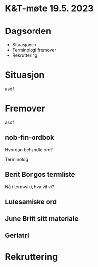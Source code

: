 K&T-møte 19.5. 2023
======================

# Dagsorden
- Situasjonen
- Terminologi fremover
- Rekruttering

# Situasjon
asdf

# Fremover
asdf

## nob-fin-ordbok

Hvordan behandle ord?

Terminolog

## Berit Bongos termliste
Nå i termwiki, hva vil vi?

## Lulesamiske ord

## June Britt sitt materiale

## Geriatri

## 


# Rekruttering
